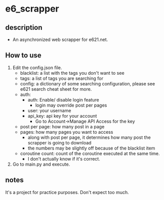 # e6_scrapper

## description
- An asynchronized web scrapper for e621.net.

## How to use
1. Edit the config.json file.
    - blacklist: a list with the tags you don't want to see
    - tags: a list of tags you are searching for
    - config: a dictionary of some searching configuration, please see e621 search cheat sheet for more.
    - auth:
        - auth: Enable/ disable login feature
          - login may override post per pages
        - user: your username
        - api_key: api key for your account
            - Go to Account->Manage API Access for the key
    - post per page: how many post in a page
    - pages: how many pages you want to access
        - along with post per page, it determines how many post the scrapper is going to download
        - the numbers may be slightly off because of the blacklist item
    - coroutine count: count of the coroutine executed at the same time.
        - I don't actually know if it's correct.
2. Go to main.py and execute.

## notes
It's a project for practice purposes. Don't expect too much.